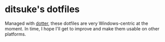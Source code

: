 # ditsuke's dotfiles

Managed with [dotter](https://github.com/SuperCuber/dotter/), these dotfiles are very Windows-centric at the moment. In time, I hope I'll get to improve and make them usable on other platforms.
